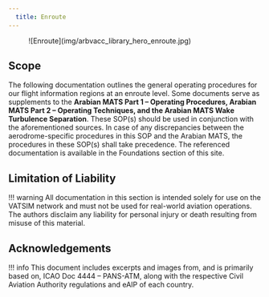 ```yaml
---
  title: Enroute
---
```

<figure markdown>
![Enroute](img/arbvacc_library_hero_enroute.jpg)
</figure>

## Scope
The following documentation outlines the general operating procedures for our flight information regions at an enroute level. Some documents serve as supplements to the **Arabian MATS Part 1 – Operating Procedures, Arabian MATS Part 2 – Operating Techniques, and the Arabian MATS Wake Turbulence Separation**. These SOP(s) should be used in conjunction with the aforementioned sources. In case of any discrepancies between the aerodrome-specific procedures in this SOP and the Arabian MATS, the procedures in these SOP(s) shall take precedence. The referenced documentation is available in the Foundations section of this site.

## Limitation of Liability
!!! warning
    All documentation in this section is intended solely for use on the VATSIM network and must not be used for real-world aviation operations. The authors disclaim any liability for personal injury or death resulting from misuse of this material.

## Acknowledgements
!!! info
    This document includes excerpts and images from, and is primarily based on, ICAO Doc 4444 – PANS-ATM, along with the respective Civil Aviation Authority regulations and eAIP of each country.

